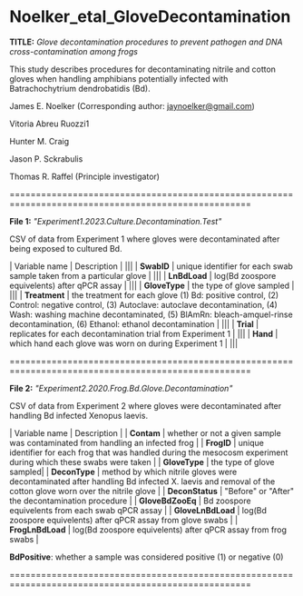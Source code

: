 # Noelker_etal_GloveDecontamination
**TITLE:** _Glove decontamination procedures to prevent pathogen and DNA cross-contamination among frogs_

This study describes procedures for decontaminating nitrile and cotton gloves when handling amphibians potentially infected with Batrachochytrium dendrobatidis (Bd).

James E. Noelker (Corresponding author: jaynoelker@gmail.com)

Vitoria Abreu Ruozzi1

Hunter M. Craig

Jason P. Sckrabulis

Thomas R. Raffel (Principle investigator)

====================================================================================================

**File 1:** _"Experiment1.2023.Culture.Decontamination.Test"_

CSV of data from Experiment 1 where gloves were decontaminated after being exposed to cultured Bd.

| Variable name | Description |
|||
| **SwabID** | unique identifier for each swab sample taken from a particular glove |
|||
| **LnBdLoad** | log(Bd zoospore equivelents) after qPCR assay |
|||
| **GloveType** | the type of glove sampled |
|||
| **Treatment** | the treatment for each glove (1) Bd: positive control, (2) Control: negative control, (3) Autoclave: autoclave decontamination, (4) Wash: washing machine decontaminated, (5) BlAmRn: bleach-amquel-rinse decontamination, (6) Ethanol: ethanol decontamination |
|||
| **Trial** | replicates for each decontamination trial from Experiment 1 |
|||
| **Hand** | which hand each glove was worn on during Experiment 1 |
|||

====================================================================================================

**File 2:** _"Experiment2.2020.Frog.Bd.Glove.Decontamination"_

CSV of data from Experiment 2 where gloves were decontaminated after handling Bd infected Xenopus laevis.

| Variable name | Description |
| **Contam** | whether or not a given sample was contaminated from handling an infected frog |
| **FrogID** | unique identifier for each frog that was handled during the mesocosm experiment during which these swabs were taken |
| **GloveType** | the type of glove sampled|
| **DeconType** | method by which nitrile gloves were decontaminated after handling Bd infected X. laevis and removal of the cotton glove worn over the nitrile glove |
| **DeconStatus** | "Before" or "After" the decontamination procedure |
| **GloveBdZooEq** | Bd zoospore equivelents from each swab qPCR assay |
| **GloveLnBdLoad** | log(Bd zoospore equivelents) after qPCR assay from glove swabs |
| **FrogLnBdLoad** | log(Bd zoospore equivelents) after qPCR assay from frog swabs |

**BdPositive**: whether a sample was considered positive (1) or negative (0)

====================================================================================================
